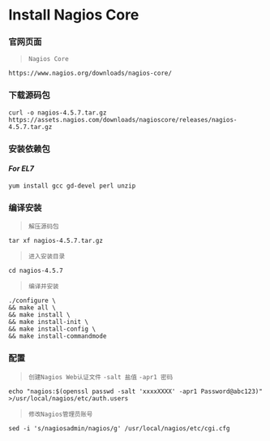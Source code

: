 # Install Nagios Core

### 官网页面
>`Nagios Core`
```shell
https://www.nagios.org/downloads/nagios-core/
```

### 下载源码包
```shell
curl -o nagios-4.5.7.tar.gz https://assets.nagios.com/downloads/nagioscore/releases/nagios-4.5.7.tar.gz
```

### 安装依赖包
#### ***For EL7***
```shell
yum install gcc gd-devel perl unzip
```

### 编译安装
>`解压源码包`
```shell
tar xf nagios-4.5.7.tar.gz
```
>`进入安装目录`
```shell
cd nagios-4.5.7
```
>`编译并安装`
```shell
./configure \
&& make all \
&& make install \
&& make install-init \
&& make install-config \
&& make install-commandmode
```

### 配置
>`创建Nagios Web认证文件`
>`-salt 盐值`
>`-apr1 密码`
```shell
echo "nagios:$(openssl passwd -salt 'xxxxXXXX' -apr1 Password@abc123)" >/usr/local/nagios/etc/auth.users
```
>`修改Nagios管理员账号`
```shell
sed -i 's/nagiosadmin/nagios/g' /usr/local/nagios/etc/cgi.cfg
```
